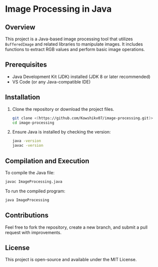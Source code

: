 # Image Processing in Java

## Overview
This project is a Java-based image processing tool that utilizes `BufferedImage` and related libraries to manipulate images. It includes functions to extract RGB values and perform basic image operations.

## Prerequisites
- Java Development Kit (JDK) installed (JDK 8 or later recommended)
- VS Code (or any Java-compatible IDE)

## Installation
1. Clone the repository or download the project files.
   ```sh
   git clone <(https://github.com/Kowshikv07/image-processing.git)>
   cd image-processing
   ```
2. Ensure Java is installed by checking the version:
   ```sh
   java -version
   javac -version
   ```

## Compilation and Execution
To compile the Java file:
```sh
javac ImageProcessing.java
```
To run the compiled program:
```sh
java ImageProcessing
```

## 

## Contributions
Feel free to fork the repository, create a new branch, and submit a pull request with improvements.

## License
This project is open-source and available under the MIT License.

